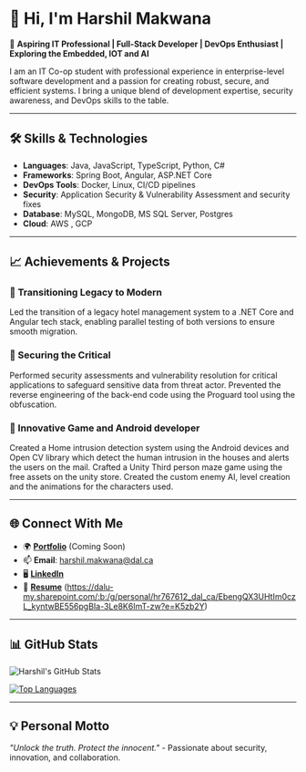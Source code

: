 # 👋 Hi, I'm Harshil Makwana

🚀 **Aspiring IT Professional | Full-Stack Developer | DevOps Enthusiast | Exploring the Embedded, IOT and AI**

I am an IT Co-op student with professional experience in enterprise-level software development and a passion for creating robust, secure, and efficient systems. I bring a unique blend of development expertise, security awareness, and DevOps skills to the table.

---

## 🛠️ Skills & Technologies

- **Languages**: Java, JavaScript, TypeScript, Python, C#
- **Frameworks**: Spring Boot, Angular, ASP.NET Core
- **DevOps Tools**: Docker, Linux, CI/CD pipelines
- **Security**: Application Security & Vulnerability Assessment and security fixes
- **Database**: MySQL, MongoDB, MS SQL Server, Postgres
- **Cloud**: AWS , GCP

---

## 📈 Achievements & Projects

### 🔑 Transitioning Legacy to Modern
Led the transition of a legacy hotel management system to a .NET Core and Angular tech stack, enabling parallel testing of both versions to ensure smooth migration.

### 🚀 Securing the Critical
Performed security assessments and vulnerability resolution for critical applications to safeguard sensitive data from threat actor. Prevented the reverse engineering of the back-end code using the Proguard tool using the obfuscation.

### 📲 Innovative Game and Android developer
Created a Home intrusion detection system using the Android devices and Open CV library which detect the human intrusion in the houses and alerts the users on the mail.
Crafted a Unity Third person maze game using the free assets on the unity store. Created the custom enemy AI, level creation and the animations for the characters used. 


---

## 🌐 Connect With Me

- 🌍 **[Portfolio](#)** (Coming Soon)
- 📫 **Email**: harshil.makwana@dal.ca
- 🖥️ **[LinkedIn](https://www.linkedin.com/in/harshil-makwana-960a7614b/)**
- 📂 **[Resume](#)** (https://dalu-my.sharepoint.com/:b:/g/personal/hr767612_dal_ca/EbengQX3UHtIm0czL_kyntwBE556pgBIa-3Le8K6ImT-zw?e=K5zb2Y)

---

## 📊 GitHub Stats

![Harshil's GitHub Stats](https://github-readme-stats.vercel.app/api?username=MaximusXI&show_icons=true&theme=radical)

[![Top Languages](https://github-readme-stats.vercel.app/api/top-langs/?username=HarshilMakwana&layout=compact&theme=radical)](https://github.com/MaximusXI)

---

## 💡 Personal Motto
_"Unlock the truth. Protect the innocent."_ - Passionate about security, innovation, and collaboration.
